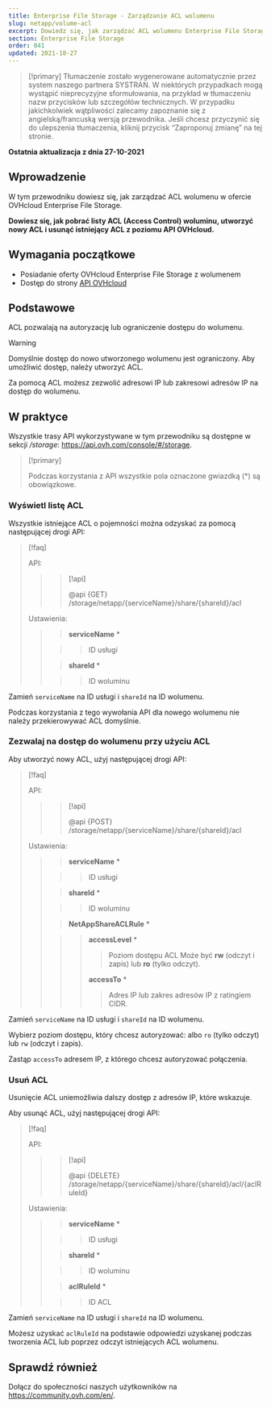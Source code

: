 ```yaml
---
title: Enterprise File Storage - Zarządzanie ACL wolumenu
slug: netapp/volume-acl
excerpt: Dowiedz się, jak zarządzać ACL wolumenu Enterprise File Storage przy użyciu API OVHcloud
section: Enterprise File Storage
order: 041
updated: 2021-10-27
---
```


> [!primary]
> Tłumaczenie zostało wygenerowane automatycznie przez system naszego partnera SYSTRAN. W niektórych przypadkach mogą wystąpić nieprecyzyjne sformułowania, na przykład w tłumaczeniu nazw przycisków lub szczegółów technicznych. W przypadku jakichkolwiek wątpliwości zalecamy zapoznanie się z angielską/francuską wersją przewodnika. Jeśli chcesz przyczynić się do ulepszenia tłumaczenia, kliknij przycisk “Zaproponuj zmianę” na tej stronie.
>

**Ostatnia aktualizacja z dnia 27-10-2021**

## Wprowadzenie

W tym przewodniku dowiesz się, jak zarządzać ACL wolumenu w ofercie OVHcloud Enterprise File Storage.

**Dowiesz się, jak pobrać listy ACL (Access Control) woluminu, utworzyć nowy ACL i usunąć istniejący ACL z poziomu API OVHcloud.**

## Wymagania początkowe

- Posiadanie oferty OVHcloud Enterprise File Storage z wolumenem
- Dostęp do strony [API OVHcloud](https://api.ovh.com/)

## Podstawowe

ACL pozwalają na autoryzację lub ograniczenie dostępu do wolumenu.

> [!warning]
>
> Domyślnie dostęp do nowo utworzonego wolumenu jest ograniczony. Aby umożliwić dostęp, należy utworzyć ACL.
>

Za pomocą ACL możesz zezwolić adresowi IP lub zakresowi adresów IP na dostęp do wolumenu.

## W praktyce

Wszystkie trasy API wykorzystywane w tym przewodniku są dostępne w sekcji */storage*: <https://api.ovh.com/console/#/storage>.

> [!primary]
>
> Podczas korzystania z API wszystkie pola oznaczone gwiazdką (\*) są obowiązkowe.
>

### Wyświetl listę ACL

Wszystkie istniejące ACL o pojemności można odzyskać za pomocą następującej drogi API:

> [!faq]
>
> API:
>
>> > [!api]
>> >
>> > @api {GET} /storage/netapp/{serviceName}/share/{shareId}/acl
>> >
>>
>
> Ustawienia:
>
>> > **serviceName** *
>>
>> >> ID usługi
>>
>> > **shareId** *
>>
>> >> ID woluminu
>

Zamień `serviceName` na ID usługi i `shareId` na ID wolumenu.

Podczas korzystania z tego wywołania API dla nowego wolumenu nie należy przekierowywać ACL domyślnie.

### Zezwalaj na dostęp do wolumenu przy użyciu ACL

Aby utworzyć nowy ACL, użyj następującej drogi API:

> [!faq]
>
> API:
>
>> > [!api]
>> >
>> > @api {POST} /storage/netapp/{serviceName}/share/{shareId}/acl
>> >
>>
>
> Ustawienia:
>
>> > **serviceName** *
>>
>> >> ID usługi
>>
>> > **shareId** *
>>
>> >> ID woluminu
>>
>> > **NetAppShareACLRule** *
>>
>> >> **accessLevel** *
>> >>
>> >> > Poziom dostępu ACL Może być **rw** (odczyt i zapis) lub **ro** (tylko odczyt).
>> >>
>> >> **accessTo** *
>> >>
>> >> > Adres IP lub zakres adresów IP z ratingiem CIDR.
>

Zamień `serviceName` na ID usługi i `shareId` na ID wolumenu.

Wybierz poziom dostępu, który chcesz autoryzować: albo `ro` (tylko odczyt) lub `rw` (odczyt i zapis).

Zastąp `accessTo` adresem IP, z którego chcesz autoryzować połączenia.

### Usuń ACL

Usunięcie ACL uniemożliwia dalszy dostęp z adresów IP, które wskazuje.

Aby usunąć ACL, użyj następującej drogi API:

> [!faq]
>
> API:
>
>> > [!api]
>> >
>> > @api {DELETE} /storage/netapp/{serviceName}/share/{shareId}/acl/{aclRuleId}
>> >
>>
>
> Ustawienia:
>
>> > **serviceName** *
>>
>> >> ID usługi
>>
>> > **shareId** *
>>
>> >> ID woluminu
>>
>> > **aclRuleId** *
>>
>> >> ID ACL
>

Zamień `serviceName` na ID usługi i `shareId` na ID wolumenu.

Możesz uzyskać `aclRuleId` na podstawie odpowiedzi uzyskanej podczas tworzenia ACL lub poprzez odczyt istniejących ACL wolumenu.

## Sprawdź również

Dołącz do społeczności naszych użytkowników na <https://community.ovh.com/en/>.
